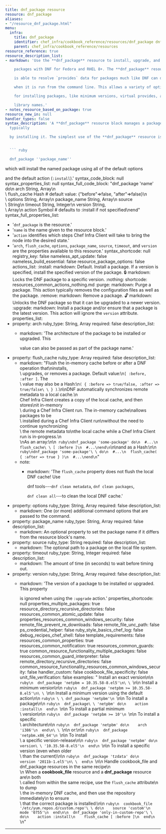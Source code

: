 ```yaml
---
title: dnf_package resource
resource: dnf_package
aliases:
- "/resource_dnf_package.html"
menu:
  infra:
    title: dnf_package
    identifier: chef_infra/cookbook_reference/resources/dnf_package dnf_package
    parent: chef_infra/cookbook_reference/resources
resource_reference: true
resource_description_list:
- markdown: 'Use the **dnf_package** resource to install, upgrade, and remove

    packages with DNF for Fedora and RHEL 8+. The **dnf_package** resource

    is able to resolve `provides` data for packages much like DNF can do

    when it is run from the command line. This allows a variety of options

    for installing packages, like minimum versions, virtual provides, and

    library names.'
- notes_resource_based_on_package: true
resource_new_in: null
handler_types: false
syntax_description: 'A **dnf_package** resource block manages a package on a node,
  typically

  by installing it. The simplest use of the **dnf_package** resource is:


  ``` ruby

  dnf_package ''package_name''

  ```


  which will install the named package using all of the default options

  and the default action (`:install`).'
syntax_code_block: null
syntax_properties_list: null
syntax_full_code_block: "dnf_package 'name' do\n  arch              String, Array\n\
  \  flush_cache       Hash # default value: {\"before\"=>false, \"after\"=>false}\n\
  \  options           String, Array\n  package_name      String, Array\n  source\
  \            String\n  timeout           String, Integer\n  version           String,\
  \ Array\n  action            Symbol # defaults to :install if not specified\nend"
syntax_full_properties_list:
- '`dnf_package` is the resource.'
- '`name` is the name given to the resource block.'
- '`action` identifies which steps Chef Infra Client will take to bring the node into
  the desired state.'
- '`arch`, `flush_cache`, `options`, `package_name`, `source`, `timeout`, and `version`
  are the properties available to this resource.'
syntax_shortcode: null
registry_key: false
nameless_apt_update: false
nameless_build_essential: false
resource_package_options: false
actions_list:
  :install:
    markdown: Default. Install a package. If a version is specified, install the specified
      version of the package.
  :lock:
    markdown: Locks the DNF package to a specific version.
  :nothing:
    shortcode: resources_common_actions_nothing.md
  :purge:
    markdown: Purge a package. This action typically removes the configuration files
      as well as the package.
  :remove:
    markdown: Remove a package.
  :unlock:
    markdown: Unlocks the DNF package so that it can be upgraded to a newer version.
  :upgrade:
    markdown: Install a package and/or ensure that a package is the latest version.
      This action will ignore the `version` attribute.
properties_list:
- property: arch
  ruby_type: String, Array
  required: false
  description_list:
  - markdown: 'The architecture of the package to be installed or upgraded. This

      value can also be passed as part of the package name.'
- property: flush_cache
  ruby_type: Array
  required: false
  description_list:
  - markdown: "Flush the in-memory cache before or after a DNF operation that\ninstalls,\
      \ upgrades, or removes a package. Default value:\n`[ :before, :after ]`. The\
      \ value may also be a Hash:\n`( { :before => true/false, :after => true/false\
      \ } )`.\n\nDNF automatically synchronizes remote metadata to a local cache.\n\
      Chef Infra Client creates a copy of the local cache, and then stores\nit in-memory\
      \ during a Chef Infra Client run. The in-memory cache\nallows packages to be\
      \ installed during a Chef Infra Client run\nwithout the need to continue synchronizing\
      \ the remote metadata to\nthe local cache while a Chef Infra Client run is in-progress.\n\
      \nAs an array:\n\n``` ruby\ndnf_package 'some-package' do\n  #...\n  flush_cache\
      \ [ :before ]\n  #...\nend\n```\n\nand as a Hash:\n\n``` ruby\ndnf_package 'some-package'\
      \ do\n  #...\n  flush_cache( { :after => true } )\n  #...\nend\n```"
  - note:
    - markdown: 'The `flush_cache` property does not flush the local DNF cache! Use

        dnf tools---`dnf clean metadata`, `dnf clean packages`,

        `dnf clean all`---to clean the local DNF cache.'
- property: options
  ruby_type: String, Array
  required: false
  description_list:
  - markdown: One (or more) additional command options that are passed to the command.
- property: package_name
  ruby_type: String, Array
  required: false
  description_list:
  - markdown: An optional property to set the package name if it differs from the
      resource block's name.
- property: source
  ruby_type: String
  required: false
  description_list:
  - markdown: The optional path to a package on the local file system.
- property: timeout
  ruby_type: String, Integer
  required: false
  description_list:
  - markdown: The amount of time (in seconds) to wait before timing out.
- property: version
  ruby_type: String, Array
  required: false
  description_list:
  - markdown: 'The version of a package to be installed or upgraded. This property

      is ignored when using the `:upgrade` action.'
properties_shortcode: null
properties_multiple_packages: true
resource_directory_recursive_directories: false
resources_common_atomic_update: false
properties_resources_common_windows_security: false
remote_file_prevent_re_downloads: false
remote_file_unc_path: false
ps_credential_helper: false
ruby_style_basics_chef_log: false
debug_recipes_chef_shell: false
template_requirements: false
resources_common_properties: true
resources_common_notification: true
resources_common_guards: true
common_resource_functionality_multiple_packages: false
resources_common_guard_interpreter: false
remote_directory_recursive_directories: false
common_resource_functionality_resources_common_windows_security: false
handler_custom: false
cookbook_file_specificity: false
unit_file_verification: false
examples: "
  Install an exact version\n\n  ``` ruby\n  dnf_package 'netpbm = 10.35.58-8.el5'\n\
  \  ```\n\n  Install a minimum version\n\n  ``` ruby\n  dnf_package 'netpbm >= 10.35.58-8.el5'\n\
  \  ```\n\n  Install a minimum version using the default action\n\n  ``` ruby\n \
  \ dnf_package 'netpbm'\n  ```\n\n  To install a package\n\n  ``` ruby\n  dnf_package\
  \ 'netpbm' do\n    action :install\n  end\n  ```\n\n  To install a partial minimum\
  \ version\n\n  ``` ruby\n  dnf_package 'netpbm >= 10'\n  ```\n\n  To install a specific\
  \ architecture\n\n  ``` ruby\n  dnf_package 'netpbm' do\n    arch 'i386'\n  end\n\
  \  ```\n\n  or:\n\n  ``` ruby\n  dnf_package 'netpbm.x86_64'\n  ```\n\n  To install\
  \ a specific version-release\n\n  ``` ruby\n  dnf_package 'netpbm' do\n    version\
  \ '10.35.58-8.el5'\n  end\n  ```\n\n  To install a specific version (even when older\
  \ than the current)\n\n  ``` ruby\n  dnf_package 'tzdata' do\n    version '2011b-1.el5'\n\
  \  end\n  ```\n\n  Handle cookbook_file and dnf_package resources in the same recipe\n\
  \n  When a **cookbook_file** resource and a **dnf_package** resource are\n  both\
  \ called from within the same recipe, use the `flush_cache` attribute\n  to dump\
  \ the in-memory DNF cache, and then use the repository immediately\n  to ensure\
  \ that the correct package is installed:\n\n  ``` ruby\n  cookbook_file '/etc/yum.repos.d/custom.repo'\
  \ do\n    source 'custom'\n    mode '0755'\n  end\n\n  dnf_package 'only-in-custom-repo'\
  \ do\n    action :install\n    flush_cache [ :before ]\n  end\n  ```\n"

---
```

